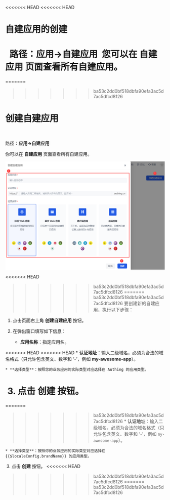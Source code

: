 <<<<<<< HEAD
<<<<<<< HEAD
# 自建应用的创建​
​
<LastUpdated/>​
​
路径：**应用->自建应用**​
​
您可以在 **自建应用** 页面查看所有自建应用。
​
=======
=======
>>>>>>> ba53c2dd0bf518dbfa90efa3ac5d7ac5dfcd8126
# 创建自建应用
​
<LastUpdated/>

路径：**应用->自建应用**

你可以在 **自建应用** 页面查看所有自建应用。

<img src="../images/create-app.png" style="display:block;margin: 0 auto;">

<<<<<<< HEAD
>>>>>>> ba53c2dd0bf518dbfa90efa3ac5d7ac5dfcd8126
=======
>>>>>>> ba53c2dd0bf518dbfa90efa3ac5d7ac5dfcd8126
要创建新的自建应用，执行以下步骤：​
​
1. 点击页面右上角 **创建自建应用** 按钮。​
​
2. 在弹出窗口填写如下信息：​

    * **应用名称**：指定应用名。​

<<<<<<< HEAD
<<<<<<< HEAD
    * **认证地址**：输入二级域名，必须为合法的域名格式（只允许包含英文、数字和 ‘-’，例如 **my-awesome-app**​）。

    * **选择类型**：按照您的业务应用的实际类型对应选择在 Authing 的应用类型。
​
3. 点击 **创建** 按钮。
=======
=======
>>>>>>> ba53c2dd0bf518dbfa90efa3ac5d7ac5dfcd8126
    * **认证地址**：输入二级域名，必须为合法的域名格式（只允许包含英文、数字和 ‘-’，例如 `my-awesome-app`​）。

    * **选择类型**：按照你的业务应用的实际类型对应选择在 {{$localeConfig.brandName}} 的应用类型。
​
3. 点击 **创建** 按钮。
<<<<<<< HEAD
>>>>>>> ba53c2dd0bf518dbfa90efa3ac5d7ac5dfcd8126
=======
>>>>>>> ba53c2dd0bf518dbfa90efa3ac5d7ac5dfcd8126
